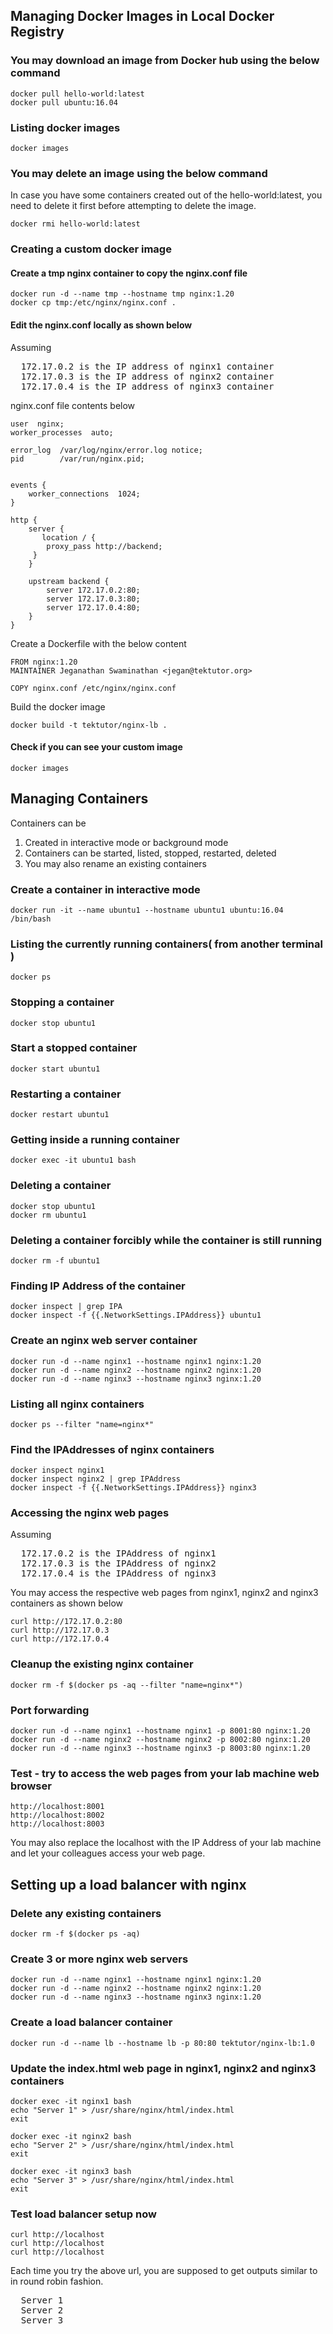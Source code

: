 ## Managing Docker Images in Local Docker Registry

### You may download an image from Docker hub using the below command
```
docker pull hello-world:latest
docker pull ubuntu:16.04
```

### Listing docker images
```
docker images
```

### You may delete an image using the below command
In case you have some containers created out of the hello-world:latest, you need to delete it first before attempting to delete
the image.
```
docker rmi hello-world:latest
```

### Creating a custom docker image

#### Create a tmp nginx container to copy the nginx.conf file
```
docker run -d --name tmp --hostname tmp nginx:1.20
docker cp tmp:/etc/nginx/nginx.conf .
```

#### Edit the nginx.conf locally as shown below
Assuming 
<pre>
  172.17.0.2 is the IP address of nginx1 container
  172.17.0.3 is the IP address of nginx2 container
  172.17.0.4 is the IP address of nginx3 container  
</pre>

nginx.conf file contents below
```
user  nginx;
worker_processes  auto;

error_log  /var/log/nginx/error.log notice;
pid        /var/run/nginx.pid;


events {
    worker_connections  1024;
}

http {
    server {
       location / {
		proxy_pass http://backend;
     }
    }

    upstream backend {
        server 172.17.0.2:80; 
        server 172.17.0.3:80;
        server 172.17.0.4:80;
    }
}
```

Create a Dockerfile with the below content

```
FROM nginx:1.20
MAINTAINER Jeganathan Swaminathan <jegan@tektutor.org>

COPY nginx.conf /etc/nginx/nginx.conf
```

Build the docker image
```
docker build -t tektutor/nginx-lb .
```

#### Check if you can see your custom image
```
docker images
```

## Managing Containers
Containers can be 
  1. Created in interactive mode or background mode
  2. Containers can be started, listed, stopped, restarted, deleted
  3. You may also rename an existing containers

### Create a container in interactive mode
```
docker run -it --name ubuntu1 --hostname ubuntu1 ubuntu:16.04 /bin/bash
````

### Listing the currently running containers( from another terminal )
```
docker ps
```

### Stopping a container
```
docker stop ubuntu1
```

### Start a stopped container
```
docker start ubuntu1
```

### Restarting a container
```
docker restart ubuntu1
```

### Getting inside a running container
```
docker exec -it ubuntu1 bash
```

### Deleting a container
```
docker stop ubuntu1
docker rm ubuntu1
```

### Deleting a container forcibly while the container is still running
```
docker rm -f ubuntu1
```

### Finding IP Address of the container
```
docker inspect | grep IPA
docker inspect -f {{.NetworkSettings.IPAddress}} ubuntu1
```

### Create an nginx web server container
```
docker run -d --name nginx1 --hostname nginx1 nginx:1.20
docker run -d --name nginx2 --hostname nginx2 nginx:1.20
docker run -d --name nginx3 --hostname nginx3 nginx:1.20
```

### Listing all nginx containers
```
docker ps --filter "name=nginx*"
```

### Find the IPAddresses of nginx containers
```
docker inspect nginx1
docker inspect nginx2 | grep IPAddress
docker inspect -f {{.NetworkSettings.IPAddress}} nginx3
```
### Accessing the nginx web pages
Assuming
<pre>
  172.17.0.2 is the IPAddress of nginx1
  172.17.0.3 is the IPAddress of nginx2
  172.17.0.4 is the IPAddress of nginx3
</pre>

You may access the respective web pages from nginx1, nginx2 and nginx3 containers as shown below
```
curl http://172.17.0.2:80
curl http://172.17.0.3
curl http://172.17.0.4
```

### Cleanup the existing nginx container
```
docker rm -f $(docker ps -aq --filter "name=nginx*")
```

### Port forwarding
```
docker run -d --name nginx1 --hostname nginx1 -p 8001:80 nginx:1.20 
docker run -d --name nginx2 --hostname nginx2 -p 8002:80 nginx:1.20 
docker run -d --name nginx3 --hostname nginx3 -p 8003:80 nginx:1.20 
```

### Test - try to access the web pages from your lab machine web browser
```
http://localhost:8001
http://localhost:8002
http://localhost:8003
```
You may also replace the localhost with the IP Address of your lab machine and let your colleagues access your web page.

## Setting up a load balancer with nginx

### Delete any existing containers
```
docker rm -f $(docker ps -aq)
```

### Create 3 or more nginx web servers
```
docker run -d --name nginx1 --hostname nginx1 nginx:1.20
docker run -d --name nginx2 --hostname nginx2 nginx:1.20
docker run -d --name nginx3 --hostname nginx3 nginx:1.20
```

### Create a load balancer container
```
docker run -d --name lb --hostname lb -p 80:80 tektutor/nginx-lb:1.0
```

### Update the index.html web page in nginx1, nginx2 and nginx3 containers
```
docker exec -it nginx1 bash
echo "Server 1" > /usr/share/nginx/html/index.html
exit

docker exec -it nginx2 bash
echo "Server 2" > /usr/share/nginx/html/index.html
exit

docker exec -it nginx3 bash
echo "Server 3" > /usr/share/nginx/html/index.html
exit
```

### Test load balancer setup now
```
curl http://localhost
curl http://localhost
curl http://localhost
```
Each time you try the above url, you are supposed to get outputs similar to in round robin fashion. 
<pre>
  Server 1
  Server 2 
  Server 3
</pre>
